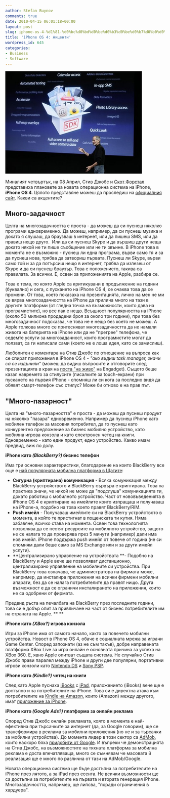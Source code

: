 ```yaml
---
author: Stefan Buynov
comments: true
date: 2010-04-15 06:01:18+00:00
layout: post
slug: iphone-os-4-%d1%81-%d0%bc%d0%bd%d0%be%d0%b3%d0%be%d0%b7%d0%b0%d0%b4%d0%b0%d1%87%d0%bd%d0%be%d1%81%d1%82
title: 'iPhone OS 4: Акценти'
wordpress_id: 645
categories:
- Business
- Software
---
```


[![](/images/2010/04/iPhoneOS4.jpg)](/images/2010/04/iPhoneOS4.jpg)

Миналият четвъртък, на 08 Април, Стив Джобс и [Скот Форстал](http://www.apple.com/pr/bios/forstall.html) представиха плановете за новата операционна система на iPhone,  **iPhone OS 4**. Цялото представяне можеш да проследиш на [официалния сайт](http://events.apple.com.edgesuite.net/1004fk8d5gt/event/). Какви са акцентите?


## **Много-задачност**

Целта на многозадачността е проста - да можеш да си пуснеш няколко програми едновременно. Да можеш, например, да си пуснеш музика и докато я слушаш, да браузваш в интернет, или да пишеш SMS, или да правиш нещо друго.  Или да си пуснеш Skype и да вършиш други неща докато някой не ти пише съобщение или не ти звънне. В iPhone това в момента не е възможно - пуснеш ли една програма, върви само тя и за да пуснеш нова, трябва да затвориш първата. Пуснеш ли Skype, върви само той и за да потърсиш нещо в интернет, трябва да излезеш от Skype и да си пуснеш браузър. Това е положението, такива са правилата. За всички. Е, освен за приложенията на Apple, разбира се.

Това е тема, по която Apple са критикувани в продължение на години (буквално) и сега, с пускането на iPhone OS 4, се очаква това да се промени. От това, което показаха на презентацията, лично на мен не ми се вярва многозадачността на iPhone да прилича много на тази в другите платформи (от гледна точка на възможности, които дава на програмистите), но все пак е нещо. Всъщност популярността на iPhone (около 50 милиона продадени броя за около три години), при това без многозадачност подсказва, че това не е нещо без което не можеш. А Apple толкова много се притесняват многозадачността да не намали живота на батерията на iPhone или да не "прегрее" телефона, че седемте услуги за многозадачност, които програмистите могат да ползват, са ги написали сами (което не е лоша идея, като се замислиш).

Любопитен е коментара на Стив Джобс по отношение на въпроса как се спират приложения в iPhone OS 4 - _"ако видиш task manager, значи са се издънили"_ (можеш да видиш въпросите и отговорите след презентацията в края на [поста "на  живо"](http://www.engadget.com/2010/04/08/live-from-apples-iphone-os-4-event/?sort=oldest&refresh=0) на Engadget). Същото беше казал навремето за стилусите (писалките за touch-екрани) при пускането на първия iPhone - спомняш ли си кога за последно видя да обявят смарт-телефон със стилус? Може би отново е на прав път.


## "Много-пазарност"

Целта на "много-пазарността" е проста - да можеш да пуснеш продукт на няколко "пазара" едновременно. Например да пуснеш iPhone като мобилен телефон за масовия потребител, да го пуснеш като конкурентно предложение за бизнес мобилно устройство, като мобилна игрова конзола и като електронен четец на книги. Едновременно - като един продукт, едно устройство. Какво имам предвид, виж по долу.

<!-- More -->

**iPhone като _(BlackBerry?)_ бизнес телефон**

Има три основни характеристики, благодарение на които BlackBerry все още е [най популярната мобилна платформа в Щатите](http://comscore.com/Press_Events/Press_Releases/2010/4/comScore_Reports_February_2010_U.S._Mobile_Subscriber_Market_Share):


  * **Сигурна (криптирана) комуникация** - Всяка комуникация между BlackBerry устройството и BlackBerry сървъра е криптирана. Това на практика значи, че никой не може да "подслуша" комуникацията ти, докато работиш с мобилното устройство. Част от нововъведенията в iPhone OS 4 е криптиране на имейлите които изпращаш и получаваш на iPhone-а, подобно на това което правят BlackBerry/RIM.
  * **Push имейл** - Получаваш имейлите си на BlackBerry устройството в момента, в който те пристигнат в пощенската ти кутия. Няма забавяне, всичко става на момента. Освен това технологията позволява да се пестят ресурсите на мобилното устройство, защото не се налага то да проверява през 5 минути (например) дали има нов имейл. iPhone поддържа push имейл от повече от година (не си спомням дали беше само за MS Exchange или и за други имейл услуги).
  * **Централизирано управление на устройствата **- Подобно на BlackBerry и Apple вече ще позволяват дистанционно, централизирано управление на мобилните си устройства. При BlackBerry това означава, че администратора на фирмата може, например, да инсталира приложения на всички фирмени мобилни апарати, без да се налага потребителите да правят нищо. Друга възможност е да се ограничи инсталирането на приложения, които не са одобрени от фирмата.

Предвид ръста на печалбата на BlackBerry през последните години, това си е добър опит за привличане на част от бизнес потребителите им на страната на Apple. ** **


**iPhone като _(XBox?)_ игрова конзола**

Игри за iPhone има от самото начало, както за повечето мобилни устройства. Новост в iPhone OS 4, обаче е социалната мрежа за играчи Game Center. Според запознати (аз не съм такъв), добре направената платформа XBox Live за игра онлайн е основната причина за успеха на XBox 360. Е, явно Apple опитват същата система. Не случайно Стив Джобс прави паралел между iPhone и други две популярни, портативни игрови конзоли като [Nintendo DS](http://www.nintendo.com/ds/systems) и [Sony PSP](http://uk.playstation.com/psp/).


**iPhone като _(Kindle?)_ четец на книги**

След като Apple пуснаха [iBooks](http://itunes.apple.com/us/app/ibooks/id364709193?mt=8) с [iPad](http://www.apple.com/ipad/), приложението (iBooks) вече ще е достъпно и за потребителите на iPhone. Това си е директна атака към потребителите на [Kindle на Amazon](http://www.amazon.com/kindle), които (Amazon) между другото, имат [приложение за iPhone](http://www.amazon.com/gp/feature.html?ie=UTF8&docId=1000301301).


**iPhone като _(Google Ads?)_ платформа за онлайн реклама**

Според Стив Джобс онлайн рекламата, която в момента е най-ефективна при търсачките за интернет (да, за Google говорим), ще се трансформира в реклама за мобилни приложения (но не и за търсачки за мобилни устройства). До момента лидер в този сектор са [AdMob](http://www.admob.com/), които наскоро бяха [придобити от Google](http://techcrunch.com/2009/11/09/google-acquires-admob/). И въпреки че демонстрацията на Стив Джобс, на възможностите на тяхната платформа за мобилна реклама е доста впечатляваща, много се съмнявам че масовата й реализация ще е много по различна от тази на AdMob/Google.

Новата операционна система ще бъде достъпна за потребителите на iPhone през лятото, а за iPad през есента. Не всички възможности ще са достъпни за потребителите на първата и втората генерация iPhone. Многозадачността, например, ще липсва, "поради ограничения в хардуера".

